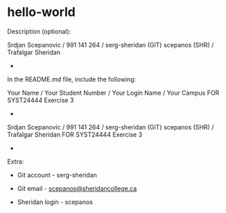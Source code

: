 # hello-world
Description (optional): 

Srdjan Scepanovic / 991 141 264 / serg-sheridan (GIT) scepanos (SHR) / Trafalgar Sheridan

-

In the README.md file, include the following:

Your Name / Your Student Number / Your Login Name / Your Campus FOR SYST24444 Exercise 3

-

Srdjan Scepanovic / 991 141 264 / serg-sheridan (GIT) scepanos (SHR) / Trafalgar Sheridan FOR SYST24444 Exercise 3

-

Extra:
- Git account - 
serg-sheridan 

- Git email - 
scepanos@sheridancollege.ca

- Sheridan login -
scepanos
